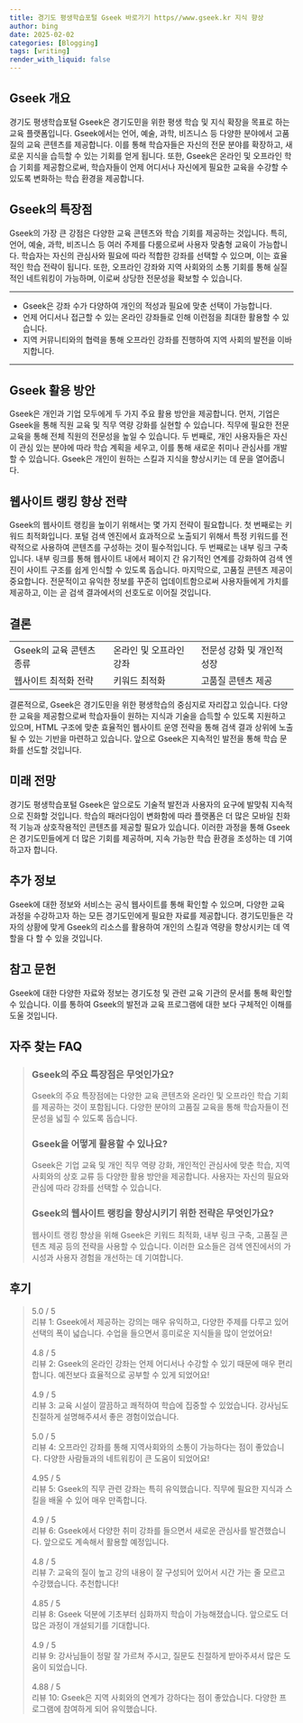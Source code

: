 ```yaml
---
title: 경기도 평생학습포털 Gseek 바로가기 https//www.gseek.kr 지식 향상
author: bing
date: 2025-02-02
categories: [Blogging]
tags: [writing]
render_with_liquid: false
---
```



<h2 id='Gseek 개요'>Gseek 개요</h2>

<p>경기도 평생학습포털 Gseek은 경기도민을 위한 평생 학습 및 지식 확장을 목표로 하는 교육 플랫폼입니다. Gseek에서는 언어, 예술, 과학, 비즈니스 등 다양한 분야에서 고품질의 교육 콘텐츠를 제공합니다. 이를 통해 학습자들은 자신의 전문 분야를 확장하고, 새로운 지식을 습득할 수 있는 기회를 얻게 됩니다. 또한, Gseek은 온라인 및 오프라인 학습 기회를 제공함으로써, 학습자들이 언제 어디서나 자신에게 필요한 교육을 수강할 수 있도록 변화하는 학습 환경을 제공합니다.</p>

<h2 id='Gseek의 특장점'>Gseek의 특장점</h2>

<p>Gseek의 가장 큰 강점은 다양한 교육 콘텐츠와 학습 기회를 제공하는 것입니다. 특히, 언어, 예술, 과학, 비즈니스 등 여러 주제를 다룸으로써 사용자 맞춤형 교육이 가능합니다. 학습자는 자신의 관심사와 필요에 따라 적합한 강좌를 선택할 수 있으며, 이는 효율적인 학습 전략이 됩니다. 또한, 오프라인 강좌와 지역 사회와의 소통 기회를 통해 실질적인 네트워킹이 가능하며, 이로써 상당한 전문성을 확보할 수 있습니다.</p>

<hr />

<ul>
    <li>Gseek은 강좌 수가 다양하여 개인의 적성과 필요에 맞춘 선택이 가능합니다.</li>
    <li>언제 어디서나 접근할 수 있는 온라인 강좌들로 인해 이런점을 최대한 활용할 수 있습니다.</li>
    <li>지역 커뮤니티와의 협력을 통해 오프라인 강좌를 진행하여 지역 사회의 발전을 이바지합니다.</li>
</ul>

<hr />

<h2 id='Gseek 활용 방안'>Gseek 활용 방안</h2>

<p>Gseek은 개인과 기업 모두에게 두 가지 주요 활용 방안을 제공합니다. 먼저, 기업은 Gseek을 통해 직원 교육 및 직무 역량 강화를 실현할 수 있습니다. 직무에 필요한 전문 교육을 통해 전체 직원의 전문성을 높일 수 있습니다. 두 번째로, 개인 사용자들은 자신이 관심 있는 분야에 따라 학습 계획을 세우고, 이를 통해 새로운 취미나 관심사를 개발할 수 있습니다. Gseek은 개인이 원하는 스킬과 지식을 향상시키는 데 문을 열어줍니다.</p>

<h2 id='웹사이트 랭킹 향상 전략'>웹사이트 랭킹 향상 전략</h2>

<p>Gseek의 웹사이트 랭킹을 높이기 위해서는 몇 가지 전략이 필요합니다. 첫 번째로는 키워드 최적화입니다. 포털 검색 엔진에서 효과적으로 노출되기 위해서 특정 키워드를 전략적으로 사용하여 콘텐츠를 구성하는 것이 필수적입니다. 두 번째로는 내부 링크 구축입니다. 내부 링크를 통해 웹사이트 내에서 페이지 간 유기적인 연계를 강화하여 검색 엔진이 사이트 구조를 쉽게 인식할 수 있도록 돕습니다. 마지막으로, 고품질 콘텐츠 제공이 중요합니다. 전문적이고 유익한 정보를 꾸준히 업데이트함으로써 사용자들에게 가치를 제공하고, 이는 곧 검색 결과에서의 선호도로 이어질 것입니다.</p>

<h2 id='결론'>결론</h2>

<table>
    <tr>
        <td>Gseek의 교육 콘텐츠 종류</td>
        <td>온라인 및 오프라인 강좌</td>
        <td>전문성 강화 및 개인적 성장</td>
    </tr>
    <tr>
        <td>웹사이트 최적화 전략</td>
        <td>키워드 최적화</td>
        <td>고품질 콘텐츠 제공</td>
    </tr>
</table>

<p>결론적으로, Gseek은 경기도민을 위한 평생학습의 중심지로 자리잡고 있습니다. 다양한 교육을 제공함으로써 학습자들이 원하는 지식과 기술을 습득할 수 있도록 지원하고 있으며, HTML 구조에 맞춘 효율적인 웹사이트 운영 전략을 통해 검색 결과 상위에 노출될 수 있는 기반을 마련하고 있습니다. 앞으로 Gseek은 지속적인 발전을 통해 학습 문화를 선도할 것입니다.</p>

<h2 id='미래 전망'>미래 전망</h2>

<p>경기도 평생학습포털 Gseek은 앞으로도 기술적 발전과 사용자의 요구에 발맞춰 지속적으로 진화할 것입니다. 학습의 패러다임이 변화함에 따라 플랫폼은 더 많은 모바일 친화적 기능과 상호작용적인 콘텐츠를 제공할 필요가 있습니다. 이러한 과정을 통해 Gseek은 경기도민들에게 더 많은 기회를 제공하며, 지속 가능한 학습 환경을 조성하는 데 기여하고자 합니다.</p>

<h2 id='추가 정보'>추가 정보</h2>

<p>Gseek에 대한 정보와 서비스는 공식 웹사이트를 통해 확인할 수 있으며, 다양한 교육 과정을 수강하고자 하는 모든 경기도민에게 필요한 자료를 제공합니다. 경기도민들은 각자의 상황에 맞게 Gseek의 리소스를 활용하여 개인의 스킬과 역량을 향상시키는 데 역할을 다 할 수 있을 것입니다.</p>

<h2 id='참고 문헌'>참고 문헌</h2>

<p>Gseek에 대한 다양한 자료와 정보는 경기도청 및 관련 교육 기관의 문서를 통해 확인할 수 있습니다. 이를 통하여 Gseek의 발전과 교육 프로그램에 대한 보다 구체적인 이해를 도울 것입니다.</p>


<h2 id='자주_찾는_FAQ'>자주 찾는 FAQ</h2>
<div itemscope="" itemtype="https://schema.org/FAQPage"> <blockquote> <div itemscope="" itemprop="mainEntity" itemtype="https://schema.org/Question"> <h3 itemprop="name">Gseek의 주요 특장점은 무엇인가요?</h3> <div itemscope="" itemprop="acceptedAnswer" itemtype="https://schema.org/Answer"> <span itemprop="text"> <p>Gseek의 주요 특장점에는 다양한 교육 콘텐츠와 온라인 및 오프라인 학습 기회를 제공하는 것이 포함됩니다. 다양한 분야의 고품질 교육을 통해 학습자들이 전문성을 넓힐 수 있도록 돕습니다.</p> </span> </div> </div> <div itemscope="" itemprop="mainEntity" itemtype="https://schema.org/Question"> <h3 itemprop="name">Gseek을 어떻게 활용할 수 있나요?</h3> <div itemscope="" itemprop="acceptedAnswer" itemtype="https://schema.org/Answer"> <span itemprop="text"> <p>Gseek은 기업 교육 및 개인 직무 역량 강화, 개인적인 관심사에 맞춘 학습, 지역사회와의 상호 교류 등 다양한 활용 방안을 제공합니다. 사용자는 자신의 필요와 관심에 따라 강좌를 선택할 수 있습니다.</p> </span> </div> </div> <div itemscope="" itemprop="mainEntity" itemtype="https://schema.org/Question"> <h3 itemprop="name">Gseek의 웹사이트 랭킹을 향상시키기 위한 전략은 무엇인가요?</h3> <div itemscope="" itemprop="acceptedAnswer" itemtype="https://schema.org/Answer"> <span itemprop="text"> <p>웹사이트 랭킹 향상을 위해 Gseek은 키워드 최적화, 내부 링크 구축, 고품질 콘텐츠 제공 등의 전략을 사용할 수 있습니다. 이러한 요소들은 검색 엔진에서의 가시성과 사용자 경험을 개선하는 데 기여합니다.</p> </span> </div> </div> </blockquote> </div>
<h2 id='후기'>후기</h2>
<div itemscope itemtype="https://schema.org/Product">
  <blockquote>
  <div itemprop="review" itemscope itemtype="https://schema.org/Review">
      <div itemprop="reviewRating" itemscope itemtype="https://schema.org/Rating"> <span itemprop="ratingValue">5.0</span> / <span itemprop="bestRating">5</span> </div>
      <span itemprop="reviewBody">리뷰 1: Gseek에서 제공하는 강의는 매우 유익하고, 다양한 주제를 다루고 있어 선택의 폭이 넓습니다. 수업을 들으면서 흥미로운 지식들을 많이 얻었어요!</span>
  </div>
  <br>
  <div itemprop="review" itemscope itemtype="https://schema.org/Review">
      <div itemprop="reviewRating" itemscope itemtype="https://schema.org/Rating"> <span itemprop="ratingValue">4.8</span> / <span itemprop="bestRating">5</span> </div>
      <span itemprop="reviewBody">리뷰 2: Gseek의 온라인 강좌는 언제 어디서나 수강할 수 있기 때문에 매우 편리합니다. 예전보다 효율적으로 공부할 수 있게 되었어요!</span>
  </div>
  <br>
  <div itemprop="review" itemscope itemtype="https://schema.org/Review">
      <div itemprop="reviewRating" itemscope itemtype="https://schema.org/Rating"> <span itemprop="ratingValue">4.9</span> / <span itemprop="bestRating">5</span> </div>
      <span itemprop="reviewBody">리뷰 3: 교육 시설이 깔끔하고 쾌적하여 학습에 집중할 수 있었습니다. 강사님도 친절하게 설명해주셔서 좋은 경험이었습니다.</span>
  </div>
  <br>
  <div itemprop="review" itemscope itemtype="https://schema.org/Review">
      <div itemprop="reviewRating" itemscope itemtype="https://schema.org/Rating"> <span itemprop="ratingValue">5.0</span> / <span itemprop="bestRating">5</span> </div>
      <span itemprop="reviewBody">리뷰 4: 오프라인 강좌를 통해 지역사회와의 소통이 가능하다는 점이 좋았습니다. 다양한 사람들과의 네트워킹이 큰 도움이 되었어요!</span>
  </div>
  <br>
  <div itemprop="review" itemscope itemtype="https://schema.org/Review">
      <div itemprop="reviewRating" itemscope itemtype="https://schema.org/Rating"> <span itemprop="ratingValue">4.95</span> / <span itemprop="bestRating">5</span> </div>
      <span itemprop="reviewBody">리뷰 5: Gseek의 직무 관련 강좌는 특히 유익했습니다. 직무에 필요한 지식과 스킬을 배울 수 있어 매우 만족합니다.</span>
  </div>
  <br>
  <div itemprop="review" itemscope itemtype="https://schema.org/Review">
      <div itemprop="reviewRating" itemscope itemtype="https://schema.org/Rating"> <span itemprop="ratingValue">4.9</span> / <span itemprop="bestRating">5</span> </div>
      <span itemprop="reviewBody">리뷰 6: Gseek에서 다양한 취미 강좌를 들으면서 새로운 관심사를 발견했습니다. 앞으로도 계속해서 활용할 예정입니다.</span>
  </div>
  <br>
  <div itemprop="review" itemscope itemtype="https://schema.org/Review">
      <div itemprop="reviewRating" itemscope itemtype="https://schema.org/Rating"> <span itemprop="ratingValue">4.8</span> / <span itemprop="bestRating">5</span> </div>
      <span itemprop="reviewBody">리뷰 7: 교육의 질이 높고 강의 내용이 잘 구성되어 있어서 시간 가는 줄 모르고 수강했습니다. 추천합니다!</span>
  </div>
  <br>
  <div itemprop="review" itemscope itemtype="https://schema.org/Review">
      <div itemprop="reviewRating" itemscope itemtype="https://schema.org/Rating"> <span itemprop="ratingValue">4.85</span> / <span itemprop="bestRating">5</span> </div>
      <span itemprop="reviewBody">리뷰 8: Gseek 덕분에 기초부터 심화까지 학습이 가능해졌습니다. 앞으로도 더 많은 과정이 개설되기를 기대합니다.</span>
  </div>
  <br>
  <div itemprop="review" itemscope itemtype="https://schema.org/Review">
      <div itemprop="reviewRating" itemscope itemtype="https://schema.org/Rating"> <span itemprop="ratingValue">4.9</span> / <span itemprop="bestRating">5</span> </div>
      <span itemprop="reviewBody">리뷰 9: 강사님들이 정말 잘 가르쳐 주시고, 질문도 친절하게 받아주셔서 많은 도움이 되었습니다.</span>
  </div>
  <br>
  <div itemprop="review" itemscope itemtype="https://schema.org/Review">
      <div itemprop="reviewRating" itemscope itemtype="https://schema.org/Rating"> <span itemprop="ratingValue">4.88</span> / <span itemprop="bestRating">5</span> </div>
      <span itemprop="reviewBody">리뷰 10: Gseek은 지역 사회와의 연계가 강하다는 점이 좋았습니다. 다양한 프로그램에 참여하게 되어 유익했습니다.</span>
  </div>
  </blockquote>
</div>
